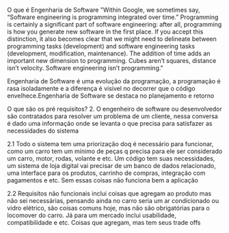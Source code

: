 O que é Engenharia de Software
"Within Google, we sometimes say, “Software engineering is programming integrated over time.” Programming is certainly a significant part of software engineering: after all, programming is how you generate new software in the first place. If you accept this distinction, it also becomes clear that we might need to delineate between programming tasks (development) and software engineering tasks (development, modification, maintenance). The addition of time adds an important new dimension to programming. Cubes aren’t squares, distance isn’t velocity. Software engineering isn’t programming."

Engenharia de Software é uma evolução da programação, a programação é rasa isoladamente e a diferença é visível no decorrer que o código envelhece.Engenharia de Software se destaca no planejamento e retorno

O que são os pré requisitos?
2.
O engenheiro de software ou desenvolvedor são contratados para resolver um problema de um cliente, nessa conversa é dado uma informação onde se levanta o que precisa para satisfazer as necessidades do sistema

2.1
Todo o sistema tem uma priorização doq é necessário para funcionar, como um carro tem um mínimo de peças q precisa para ele ser considerado um carro, motor, rodas, volante e etc. Um código tem suas necessidades, um sistema de loja digital vai precisar de um banco de dados relacionado, uma interface para os produtos, carrinho de compras, integração com pagamentos e etc. Sem essas coisas não funciona bem a aplicação

2.2
Requisitos não funcionais inclui coisas que agregam ao produto mas não sei necessárias, pensando ainda no carro seria um ar condicionado ou vidro elétrico, são coisas comuns hoje, mas não são obrigatórias para o locomover do carro. Já para um mercado inclui usabilidade, compatibilidade  e etc. Coisas que agregam, mas tem seus trade offs
